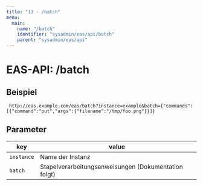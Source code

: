 ```yaml
---
title: "13 - /batch"
menu:
  main:
    name: "/batch"
    identifier: "sysadmin/eas/api/batch"
    parent: "sysadmin/eas/api"
---
```

#  EAS-API: /batch

##  Beispiel

~~~
 http://eas.example.com/eas/batch?instance=example&batch={"commands":[{"command":"put","args":{"filename":"/tmp/foo.png"}}]}
~~~


##  Parameter


|key|value|
|---|---|
|`instance`          |Name der Instanz|
|`batch`             |Stapelverarbeitungsanweisungen (Dokumentation folgt)|


